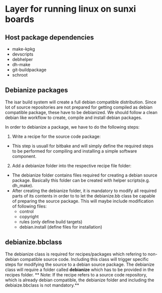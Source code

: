 # Layer for running linux on sunxi boards
## Host package dependencies
* make-kpkg
* devscripts
* debhelper
* dh-make
* git-buildpackage
* schroot

## Debianize packages
The isar build system will create a full debian compatible distribution.
Since lot of source repositories are not prepared for getting compiled as debian compatible package,
these have to be debianized.
We should follow a clean debian like workflow to create, compile and install debian packages.

In order to debianize a package, we have to do the following steps:

1. Write a recipe for the source code package:
* This step is usuall for bitbake and will simply define the required steps to be performed for compiling and installing
  a simple software component.
2. Add a debianize folder into the respective recipe file folder:
* The debianize folder contains files required for creating a debian source package. Basically this folder can be created with helper
  scripts(e.g. dh_make).
* After creating the debianize folder, it is mandatory to modify all required parts of its contents in order to
  to let the debianize.bb class be capable of preparing the source package.
  This will maybe include modification of following files:
  * control
  * copyright
  * rules (only define build targets)
  * debian.install (define files for installation)



## debianize.bbclass
The debianize class is required for recipes/packages which refering to non-debian compatible source code.
Including this class will trigger specific steps for modifying the source to a debian source package.
The debianize class will require a folder called **debianize** which has to be provided in the recipes folder.
** Note: If the recipe refers to a source code repository, which is already debian compatible, the debianize folder and including the debiaize.bbclass is not mandatory.**